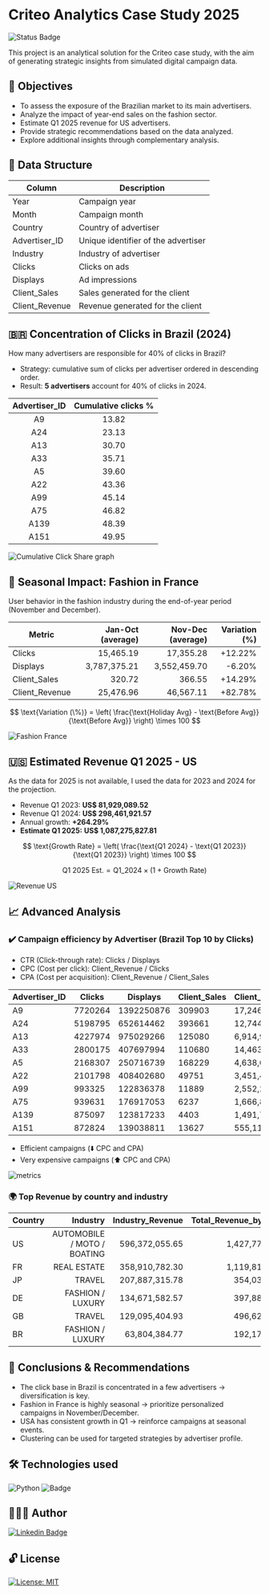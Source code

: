 # Criteo Analytics Case Study 2025

![Status Badge](https://img.shields.io/static/v1?label=STATUS&message=COMPLETE&color=008000)

This project is an analytical solution for the Criteo case study, with the aim of generating strategic insights from simulated digital campaign data.


## 🎯 Objectives

- To assess the exposure of the Brazilian market to its main advertisers.
- Analyze the impact of year-end sales on the fashion sector.
- Estimate Q1 2025 revenue for US advertisers.
- Provide strategic recommendations based on the data analyzed.
- Explore additional insights through complementary analysis.


## 🧾 Data Structure

| Column           | Description |
|------------------|-------------|
| Year             | Campaign year |
| Month            | Campaign month |
| Country          | Country of advertiser |
| Advertiser_ID    | Unique identifier of the advertiser |
| Industry         | Industry of advertiser |
| Clicks           | Clicks on ads |
| Displays         | Ad impressions |
| Client_Sales     | Sales generated for the client |
| Client_Revenue   | Revenue generated for the client |


## 🇧🇷 Concentration of Clicks in Brazil (2024)

How many advertisers are responsible for 40% of clicks in Brazil?

- Strategy: cumulative sum of clicks per advertiser ordered in descending order.
- Result: **5 advertisers** account for 40% of clicks in 2024.

| Advertiser_ID | Cumulative clicks % |
|:-:|:-:|
| A9 | 13.82 |
| A24 | 23.13 |
| A13 | 30.70 |
| A33 | 35.71 |
| A5 | 39.60 |
| A22 | 43.36 |
| A99 | 45.14 |
| A75 | 46.82 |
| A139 | 48.39|
| A151 | 49.95 |


![Cumulative Click Share graph](img/q1_graph.png)


## 👗 Seasonal Impact: Fashion in France

User behavior in the fashion industry during the end-of-year period (November and December).

| Metric | Jan-Oct (average) | Nov-Dec (average) | Variation (%) |
|-|-:|-:|-:|
| Clicks | 15,465.19 | 17,355.28 | +12.22% |
| Displays | 3,787,375.21 | 3,552,459.70 | -6.20% |
| Client_Sales | 320.72 | 366.55 | +14.29% |
| Client_Revenue | 25,476.96 | 46,567.11 | +82.78% |

$$
\text{Variation (\%)} = \left( \frac{\text{Holiday Avg} - \text{Before Avg}}{\text{Before Avg}} \right) \times 100
$$


![Fashion France](img/q2.png)


## 🇺🇸 Estimated Revenue Q1 2025 - US

As the data for 2025 is not available, I used the data for 2023 and 2024 for the projection.

- Revenue Q1 2023: **US$ 81,929,089.52**
- Revenue Q1 2024: **US$ 298,461,921.57**
- Annual growth: **+264.29%**
- **Estimate Q1 2025:** **US$ 1,087,275,827.81**

$$
\text{Growth Rate} = \left( \frac{\text{Q1 2024} - \text{Q1 2023}}{\text{Q1 2023}} \right) \times 100
$$

$$
\text{Q1 2025 Est.} = \text{Q1\_2024} \times (1 + \text{Growth Rate})
$$


![Revenue US](img/q3.png)


## 📈 Advanced Analysis

### ✔️ Campaign efficiency by Advertiser (Brazil Top 10 by Clicks)

* CTR (Click-through rate): Clicks / Displays
* CPC (Cost per click): Client_Revenue / Clicks
* CPA (Cost per acquisition): Client_Revenue / Client_Sales

| Advertiser_ID	| Clicks | Displays | Client_Sales | Client_Revenue	| CTR | CPC | CPA |
|-|-|-|-|-|-|-|-|
| A9	| 7720264	| 1392250876 | 309903 | 17,246,832.61 | 0.01 | 2.23	| 55.65 |
| A24	| 5198795	| 652614462	 | 393661 | 12,744,086.39 | 0.01 | 2.45	| 32.37 | 
| A13	| 4227974	| 975029266  | 125080 | 6,914,913.10  | 0.00 | 1.64	| 55.28 |
| A33	| 2800175	| 407697994	 | 110680 | 14,463,447.89 | 0.01 | 5.17	| 130.68|
| A5	| 2168307	| 250716739	 | 168229 | 4,638,622.80  | 0.01 | 2.14	| 27.57 |
| A22	| 2101798	| 408402680	 | 49751  | 3,451,414.38  | 0.01 | 1.64	| 69.37 |
| A99	| 993325	| 122836378	 | 11889  | 2,552,285.60  | 0.01 | 2.57	| 214.68|
| A75	| 939631	| 176917053	 | 6237	  | 1,666,896.87  | 0.01 | 1.77	| 267.26|
| A139	| 875097	| 123817233	 | 4403	  | 1,491,770.65  | 0.01 | 1.70	| 338.81|
| A151	| 872824	| 139038811	 | 13627  | 555,114.52    | 0.01 | 0.64	| 40.74 |

* Efficient campaigns (⬇️ CPC and CPA)
* Very expensive campaigns (⬆️ CPC and CPA)

![metrics](img/cpc_cpa.png)


### 🌍 Top Revenue by country and industry

| Country | Industry | Industry_Revenue	|Total_Revenue_by_Country |	Percent |
| - | -: | -: | -: | -: |
| US | AUTOMOBILE / MOTO / BOATING | 596,372,055.65 | 1,427,777,297.12 | 41.77 |
| FR | REAL ESTATE | 358,910,782.30 | 1,119,818,654.50 | 32.05 |
| JP | TRAVEL | 207,887,315.78 | 354,035,987.77 | 58.72 |
| DE | FASHION / LUXURY | 134,671,582.57 | 397,887,676.04 | 33.85 |
| GB | TRAVEL | 129,095,404.93 | 496,625,694.51 | 25.99 |
| BR | FASHION / LUXURY | 63,804,384.77 | 192,178,725.62 | 33.20 |


## 🧠 Conclusions & Recommendations

- The click base in Brazil is concentrated in a few advertisers → diversification is key.
- Fashion in France is highly seasonal → prioritize personalized campaigns in November/December.
- USA has consistent growth in Q1 → reinforce campaigns at seasonal events.
- Clustering can be used for targeted strategies by advertiser profile.

## 🛠️ Technologies used

<img alt="Python" src="https://img.shields.io/badge/-Python-blue?style=flat&logo=python&logoColor=yellow" />  ![Badge](https://img.shields.io/badge/Colab-Google-%F9AB00?style=flat&logo=Google-Colab&color=blue)

## 👩🏻‍💻 Author

[![Linkedin Badge](https://img.shields.io/badge/-Patrícia-blue?style=flat&logo=Linkedin&logoColor=white&link=https://www.linkedin.com/in/pathilink/)](https://www.linkedin.com/in/pathilink/)

## 🔓 License

[![License: MIT](https://img.shields.io/badge/License-MIT-750014.svg)](https://opensource.org/licenses/MIT)

